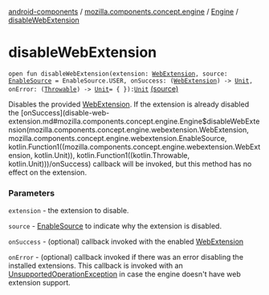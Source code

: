 [android-components](../../index.md) / [mozilla.components.concept.engine](../index.md) / [Engine](index.md) / [disableWebExtension](./disable-web-extension.md)

# disableWebExtension

`open fun disableWebExtension(extension: `[`WebExtension`](../../mozilla.components.concept.engine.webextension/-web-extension/index.md)`, source: `[`EnableSource`](../../mozilla.components.concept.engine.webextension/-enable-source/index.md)` = EnableSource.USER, onSuccess: (`[`WebExtension`](../../mozilla.components.concept.engine.webextension/-web-extension/index.md)`) -> `[`Unit`](https://kotlinlang.org/api/latest/jvm/stdlib/kotlin/-unit/index.html)`, onError: (`[`Throwable`](https://kotlinlang.org/api/latest/jvm/stdlib/kotlin/-throwable/index.html)`) -> `[`Unit`](https://kotlinlang.org/api/latest/jvm/stdlib/kotlin/-unit/index.html)` = { }): `[`Unit`](https://kotlinlang.org/api/latest/jvm/stdlib/kotlin/-unit/index.html) [(source)](https://github.com/mozilla-mobile/android-components/blob/master/components/concept/engine/src/main/java/mozilla/components/concept/engine/Engine.kt#L221)

Disables the provided [WebExtension](../../mozilla.components.concept.engine.webextension/-web-extension/index.md). If the extension is already disabled the [onSuccess](disable-web-extension.md#mozilla.components.concept.engine.Engine$disableWebExtension(mozilla.components.concept.engine.webextension.WebExtension, mozilla.components.concept.engine.webextension.EnableSource, kotlin.Function1((mozilla.components.concept.engine.webextension.WebExtension, kotlin.Unit)), kotlin.Function1((kotlin.Throwable, kotlin.Unit)))/onSuccess)
callback will be invoked, but this method has no effect on the extension.

### Parameters

`extension` - the extension to disable.

`source` - [EnableSource](../../mozilla.components.concept.engine.webextension/-enable-source/index.md) to indicate why the extension is disabled.

`onSuccess` - (optional) callback invoked with the enabled [WebExtension](../../mozilla.components.concept.engine.webextension/-web-extension/index.md)

`onError` - (optional) callback invoked if there was an error disabling
the installed extensions. This callback is invoked with an [UnsupportedOperationException](https://developer.android.com/reference/java/lang/UnsupportedOperationException.html)
in case the engine doesn't have web extension support.